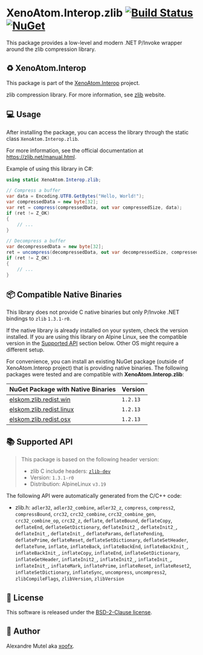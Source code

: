 # XenoAtom.Interop.zlib [![Build Status](https://github.com/XenoAtom/XenoAtom.Interop/actions/workflows/ci_build_zlib.yml/badge.svg)](https://github.com/XenoAtom/XenoAtom.Interop/actions/workflows/ci_build_zlib.yml) [![NuGet](https://img.shields.io/nuget/v/XenoAtom.Interop.zlib.svg)](https://www.nuget.org/packages/XenoAtom.Interop.zlib/)

This package provides a low-level and modern .NET P/Invoke wrapper around the zlib compression library.

## ♻️ XenoAtom.Interop

This package is part of the [XenoAtom.Interop](https://github.com/XenoAtom/XenoAtom.Interop) project.

zlib compression library. For more information, see [zlib](https://zlib.net/) website.
## 💻 Usage

After installing the package, you can access the library through the static class `XenoAtom.Interop.zlib`.

For more information, see the official documentation at https://zlib.net/manual.html.

Example of using this library in C#:

```csharp
using static XenoAtom.Interop.zlib;

// Compress a buffer
var data = Encoding.UTF8.GetBytes("Hello, World!");
var compressedData = new byte[32];
var ret = compress(compressedData, out var compressedSize, data);
if (ret != Z_OK)
{
    // ...
}

// Decompress a buffer
var decompressedData = new byte[32];
ret = uncompress(decompressedData, out var decompressedSize, compressedData);
if (ret != Z_OK)
{
    // ...
}
```
## 📦 Compatible Native Binaries

This library does not provide C native binaries but only P/Invoke .NET bindings to `zlib` `1.3.1-r0`.

If the native library is already installed on your system, check the version installed. If you are using this library on Alpine Linux, see the compatible version in the [Supported API](#supported-api) section below.
Other OS might require a different setup.

For convenience, you can install an existing NuGet package (outside of XenoAtom.Interop project) that is providing native binaries.
The following packages were tested and are compatible with **XenoAtom.Interop.zlib**:

| NuGet Package with Native Binaries | Version |
|------------------------------------|---------|
| [elskom.zlib.redist.win](https://www.nuget.org/packages/elskom.zlib.redist.win) | `1.2.13`
| [elskom.zlib.redist.linux](https://www.nuget.org/packages/elskom.zlib.redist.linux) | `1.2.13`
| [elskom.zlib.redist.osx](https://www.nuget.org/packages/elskom.zlib.redist.osx) | `1.2.13`


## 📚 Supported API

> This package is based on the following header version:
> 
> - zlib C include headers: [`zlib-dev`](https://pkgs.alpinelinux.org/package/v3.19/main/x86_64/zlib-dev)
> - Version: `1.3.1-r0`
> - Distribution: AlpineLinux `v3.19`

The following API were automatically generated from the C/C++ code:

- zlib.h: `adler32`, `adler32_combine`, `adler32_z`, `compress`, `compress2`, `compressBound`, `crc32`, `crc32_combine`, `crc32_combine_gen`, `crc32_combine_op`, `crc32_z`, `deflate`, `deflateBound`, `deflateCopy`, `deflateEnd`, `deflateGetDictionary`, `deflateInit2_`, `deflateInit2_`, `deflateInit_`, `deflateInit_`, `deflateParams`, `deflatePending`, `deflatePrime`, `deflateReset`, `deflateSetDictionary`, `deflateSetHeader`, `deflateTune`, `inflate`, `inflateBack`, `inflateBackEnd`, `inflateBackInit_`, `inflateBackInit_`, `inflateCopy`, `inflateEnd`, `inflateGetDictionary`, `inflateGetHeader`, `inflateInit2_`, `inflateInit2_`, `inflateInit_`, `inflateInit_`, `inflateMark`, `inflatePrime`, `inflateReset`, `inflateReset2`, `inflateSetDictionary`, `inflateSync`, `uncompress`, `uncompress2`, `zlibCompileFlags`, `zlibVersion`, `zlibVersion`


## 🪪 License

This software is released under the [BSD-2-Clause license](https://opensource.org/licenses/BSD-2-Clause). 

## 🤗 Author

Alexandre Mutel aka [xoofx](https://xoofx.github.io).
